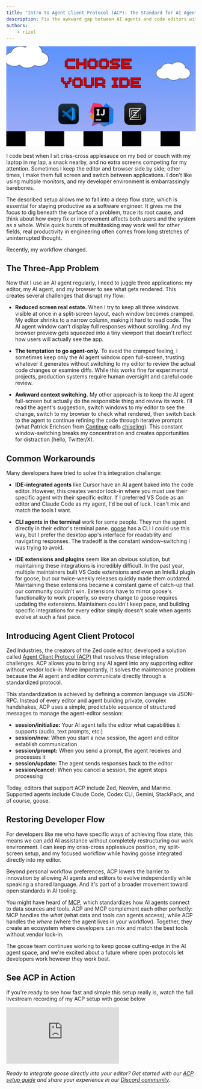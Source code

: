 ```yaml
---
title: "Intro to Agent Client Protocol (ACP): The Standard for AI Agent-Editor Integration"
description: Fix the awkward gap between AI agents and code editors with the Agent Client Protocol (ACP). Learn why this new open standard makes agents like goose truly editor-agnostic, improving AI-human collaboration and restoring developer flow state. ACP works alongside protocols like MCP to create an open AI tooling ecosystem.
authors: 
    - rizel
---
```


![Choose Your IDE](choose-your-ide.png)

I code best when I sit criss-cross applesauce on my bed or couch with my laptop in my lap, a snack nearby, and no extra screens competing for my attention. Sometimes I keep the editor and browser side by side; other times, I make them full screen and switch between applications. I don't like using multiple monitors, and my developer environment is embarrassingly barebones. 

The described setup allows me to fall into a deep flow state, which is essential for staying productive as a software engineer. It gives me the focus to dig beneath the surface of a problem, trace its root cause, and think about how every fix or improvement affects both users and the system as a whole. While quick bursts of multitasking may work well for other fields, real productivity in engineering often comes from long stretches of uninterrupted thought.

Recently, my workflow changed.

<!--truncate-->

## The Three-App Problem

Now that I use an AI agent regularly, I need to juggle three applications: my editor, my AI agent, and my browser to see what gets rendered. This creates several challenges that disrupt my flow:

- **Reduced screen real estate.** When I try to keep all three windows visible at once in a split-screen layout, each window becomes cramped. My editor shrinks to a narrow column, making it hard to read code. The AI agent window can't display full responses without scrolling. And my browser preview gets squeezed into a tiny viewport that doesn't reflect how users will actually see the app.

- **The temptation to go agent-only.** To avoid the cramped feeling, I sometimes keep only the AI agent window open full-screen, trusting whatever it generates without switching to my editor to review the actual code changes or examine diffs. While this works fine for experimental projects, production systems require human oversight and careful code review.

- **Awkward context switching.** My other approach is to keep the AI agent full-screen but actually do the responsible thing and review its work. I'll read the agent's suggestion, switch windows to my editor to see the change, switch to my browser to check what rendered, then switch back to the agent to continue refining the code through iterative prompts (what Patrick Erichsen from [Continue](https://continue.dev) calls [chiseling](https://patrickerichsen.com/chiseling)). This constant window-switching breaks my concentration and creates opportunities for distraction (hello, Twitter/X).

## Common Workarounds

Many developers have tried to solve this integration challenge:

- **IDE-integrated agents** like Cursor have an AI agent baked into the code editor. However, this creates vendor lock-in where you must use their specific agent with their specific editor. If I preferred VS Code as an editor and Claude Code as my agent, I'd be out of luck. I can't mix and match the tools I want.

- **CLI agents in the terminal** work for some people. They run the agent directly in their editor's terminal pane. [goose](/) has a CLI I could use this way, but I prefer the desktop app's interface for readability and navigating responses. The tradeoff is the constant window-switching I was trying to avoid.

- **IDE extensions and plugins** seem like an obvious solution, but maintaining these integrations is incredibly difficult. In the past year, multiple maintainers built VS Code extensions and even an IntelliJ plugin for goose, but our twice-weekly releases quickly made them outdated. Maintaining these extensions became a constant game of catch-up that our community couldn't win. Extensions have to mirror goose's functionality to work properly, so every change to goose requires updating the extensions. Maintainers couldn't keep pace, and building specific integrations for every editor simply doesn't scale when agents evolve at such a fast pace.

## Introducing Agent Client Protocol

Zed Industries, the creators of the Zed code editor, developed a solution called [Agent Client Protocol (ACP)](https://agentclientprotocol.com/overview/introduction) that resolves these integration challenges. ACP allows you to bring any AI agent into any supporting editor without vendor lock-in. More importantly, it solves the maintenance problem because the AI agent and editor communicate directly through a standardized protocol.

This standardization is achieved by defining a common language via JSON-RPC. Instead of every editor and agent building private, complex handshakes, ACP uses a simple, predictable sequence of structured messages to manage the agent-editor session:

- **session/initialize:** Your AI agent tells the editor what capabilities it supports (audio, text prompts, etc.)
- **session/new:** When you start a new session, the agent and editor establish communication
- **session/prompt:** When you send a prompt, the agent receives and processes it
- **session/update:** The agent sends responses back to the editor
- **session/cancel:** When you cancel a session, the agent stops processing

Today, editors that support ACP include Zed, Neovim, and Marimo. Supported agents include Claude Code, Codex CLI, Gemini, StackPack, and of course, goose.

## Restoring Developer Flow

For developers like me who have specific ways of achieving flow state, this means we can add AI assistance without completely restructuring our work environment. I can keep my criss-cross applesauce position, my split-screen setup, and my focused workflow while having goose integrated directly into my editor.

Beyond personal workflow preferences, ACP lowers the barrier to innovation by allowing AI agents and editors to evolve independently while speaking a shared language. And it's part of a broader movement toward open standards in AI tooling.

You might have heard of [MCP](http://modelcontextprotocol.io), which standardizes how AI agents connect to data sources and tools. ACP and MCP complement each other perfectly: MCP handles the *what* (what data and tools can agents access), while ACP handles the *where* (where the agent lives in your workflow). Together, they create an ecosystem where developers can mix and match the best tools without vendor lock-in.

The goose team continues working to keep goose cutting-edge in the AI agent space, and we're excited about a future where open protocols let developers work however they work best.

## See ACP in Action

If you're ready to see how fast and simple this setup really is, watch the full livestream recording of my ACP setup with goose below

<iframe class="aspect-ratio" src="https://www.youtube.com/embed/Hvu5KDTb6JE?si=pWpqj5-qhcepoXkc" title="Vibe Code with goose: Intro to ACP" frameborder="0" allow="accelerometer; autoplay; clipboard-write; encrypted-media; gyroscope; picture-in-picture" allowfullscreen></iframe>

*Ready to integrate goose directly into your editor? Get started with our [ACP setup guide](https://block.github.io/goose/docs/guides/acp-clients) and share your experience in our [Discord community](http://discord.gg/goose-oss).*


<head>
  <meta property="og:title" content="Intro to Agent Client Protocol (ACP): The Standard for AI Agent-Editor Integration" />
  <meta property="og:type" content="article" />
  <meta property="og:url" content="https://block.github.io/goose/blog/2025/10/24/intro-to-agent-client-protocol-acp" />
  <meta property="og:description" content="Fix the awkward gap between AI agents and code editors with the Agent Client Protocol (ACP). Learn why this new open standard makes agents like goose truly editor-agnostic, improving AI-human collaboration and restoring developer flow state. ACP works alongside protocols like MCP to create an open AI tooling ecosystem.." />
  <meta property="og:image" content="https://block.github.io/goose/assets/images/choose-your-ide-c308664c1783e1651d9a4f4d6ff7d731.png" />
  <meta name="twitter:card" content="summary_large_image" />
  <meta property="twitter:domain" content="block.github.io/goose" />
  <meta name="twitter:title" content="Intro to Agent Client Protocol (ACP): The Standard for AI Agent-Editor Integration" />
  <meta name="twitter:description" content="Fix the awkward gap between AI agents and code editors with the Agent Client Protocol (ACP). Learn why this new open standard makes agents like goose truly editor-agnostic, improving AI-human collaboration and restoring developer flow state. ACP works alongside protocols like MCP to create an open AI tooling ecosystem.." />
  <meta name="twitter:image" content="https://block.github.io/goose/assets/images/åchoose-your-ide-c308664c1783e1651d9a4f4d6ff7d731.png"/>
</head>